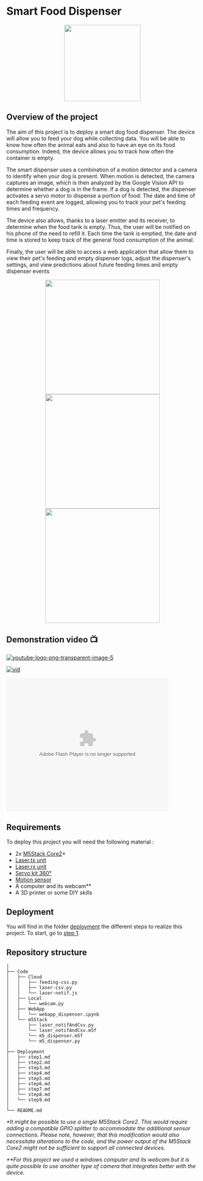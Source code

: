 # Smart Food Dispenser

<p align="center">
<img height=200 src="https://github.com/stefarine/smart_food_dispenser/assets/57952280/39dfd7f3-636c-497f-b9ed-0b117d1bd692">
</p>

## Overview of the project

The aim of this project is to deploy a smart dog food dispenser. The device will allow you to feed your dog while collecting data. You will be able to know how often the animal eats and also to have an eye on its food consumption. Indeed, the device allows you to track how often the container is empty.

The smart dispenser uses a combination of a motion detector and a camera to identify when your dog is present. When motion is detected, the camera captures an image, which is then analyzed by the Google Vision API to determine whether a dog is in the frame. If a dog is detected, the dispenser activates a servo motor to dispense a portion of food. The date and time of each feeding event are logged, allowing you to track your pet's feeding times and frequency.

The device also allows, thanks to a laser emitter and its receiver, to determine when the food tank is empty. Thus, the user will be notified on his phone of the need to refill it. Each time the tank is emptied, the date and time is stored to keep track of the general food consumption of the animal. 

Finally, the user will be able to access a web application that allow them to view their pet's feeding and empty dispenser logs, adjust the dispenser's settings, and view predictions about future feeding times and empty dispenser events

<p align="center">
  <img height=300 src="https://github.com/stefarine/smart_food_dispenser/assets/57952280/d48da7a2-96c2-40ad-a09d-d163a3620da6">
  <img height=300 src="https://github.com/stefarine/smart_food_dispenser/assets/57952280/ad956444-dc7e-4a02-a683-fea8ec37974b">
  <img height=300 src="https://github.com/stefarine/smart_food_dispenser/assets/57952280/a52f4d9c-2f0d-4bfa-910a-28dbccf2476a">
</p>


## Demonstration video 📺

[![youtube-logo-png-transparent-image-5](https://user-images.githubusercontent.com/114418718/209170346-bad7ab7e-3c07-43fd-8b9a-eb9e2ba360ff.png)](https://www.youtube.com/watch?v=JJP4o6CnbYs)

[![vid](https://img.youtube.com/vi/v=JJP4o6CnbYs/0.jpg)](https://www.youtube.com/watch?v=JJP4o6CnbYs)

<object width="425" height="350">
  <param name="movie" value="https://www.youtube.com/watch?v=JJP4o6CnbYs" />
  <param name="wmode" value="transparent" />
  <embed src="https://www.youtube.com/watch?v=JJP4o6CnbYs"
         type="application/x-shockwave-flash"
         wmode="transparent" width="425" height="350" />
</object>

## Requirements

To deploy this project you will need the following material : 

- 2x [M5Stack Core2](https://shop.m5stack.com/products/m5stack-core2-esp32-iot-development-kit)*
- [Laser.tx unit](https://shop.m5stack.com/products/laser-tx-unit)
- [Laser.rx unit](https://shop.m5stack.com/products/laser-rx-unit)
- [Servo kit 360°](https://shop.m5stack.com/products/servo-kit-360)
- [Motion sensor](https://shop.m5stack.com/products/pir-module)
- A computer and its webcam**
- A 3D printer or some DIY skills

## Deployment

You will find in the folder [deployment](Deployment) the different steps to realize this project. To start, go to [step 1](Deployment/step1.md).

## Repository structure
```
│
├── Code
│   ├── Cloud
│   │   ├── feeding-csv.py
│   │   ├── laser-csv.py
│   │   └── laser-notif.js
│   ├── Local
│   │   └── webcam.py
│   ├── WebApp
│   │   └── webapp_dispenser.ipynb
│   └── m5Stack
│       ├── laser_notifAndCsv.py
│       └── laser_notifAndCsv.m5f
│       └── m5_dispenser.m5f
│       └── m5_dispenser.py
│
├── Deployment
│   ├── step1.md
│   ├── step2.md
│   ├── step3.md
│   ├── step4.md
│   ├── step5.md
│   ├── step6.md
│   ├── step7.md
│   └── step8.md
│   └── step9.md
│
└── README.md
```
_*It might be possible to use a single M5Stack Core2. This would require adding a compatible GPIO splitter to accommodate the additional sensor connections. Please note, however, that this modification would also necessitate alterations to the code, and the power output of the M5Stack Core2 might not be sufficient to support all connected devices._

_**For this project we used a windows computer and its webcam but it is quite possible to use another type of camera that integrates better with the device._
